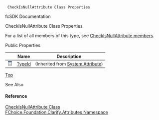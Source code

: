 ﻿     CheckIsNullAttribute Class Properties                                                   

fcSDK Documentation

CheckIsNullAttribute Class Properties

For a list of all members of this type, see [CheckIsNullAttribute members](fcSDK~FChoice.Foundation.Clarify.Attributes.CheckIsNullAttribute_members.md).

Public Properties

|   | Name | Description |
| --- | --- | --- |
| ![Public Property](dotnetimages/publicProperty.png) | [TypeId](#) | (Inherited from [System.Attribute](#)) |

[Top](#top)

See Also

#### Reference

[CheckIsNullAttribute Class](fcSDK~FChoice.Foundation.Clarify.Attributes.CheckIsNullAttribute.md)  
[FChoice.Foundation.Clarify.Attributes Namespace](fcSDK~FChoice.Foundation.Clarify.Attributes_namespace.md)